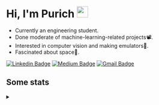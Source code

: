 <h1 align="left">Hi, I'm Purich
<img src="https://media.giphy.com/media/hvRJCLFzcasrR4ia7z/giphy.gif" width="30px"/></h1>

* Currently an engineering student.
* Done moderate of machine-learning-related projects:film_projector:.
* Interested in computer vision and making emulators:space_invader:.
* Fascinated about space:milky_way:.

[![Linkedin Badge](https://img.shields.io/badge/-Purich-blue?style=flat-square&logo=Linkedin&logoColor=white&link=https://www.linkedin.com/in/purich-siritip-16b3b3255/)](https://www.linkedin.com/in/purich-siritip-16b3b3255) [![Medium Badge](https://img.shields.io/badge/-@purich-gray?style=flat-square&labelColor=000000&logo=Medium&link=https://medium.com/@phuritsiritip)](https://medium.com/@phuritsiritip)
[![Gmail Badge](https://img.shields.io/badge/-mark.phurit@gmail.com-c14438?style=flat-square&logo=Gmail&logoColor=white&link=mailto:mark.phurit@gmail.com)](mailto:mark.phurit@gmail.com)

## Some stats

<details>
  <summary></summary>
  
  <!--START_SECTION:waka-->
**I'm an Early 🐤** 

```text
🌞 Morning                228 commits         █████████░░░░░░░░░░░░░░░░   35.35 % 
🌆 Daytime                213 commits         ████████░░░░░░░░░░░░░░░░░   33.02 % 
🌃 Evening                169 commits         ███████░░░░░░░░░░░░░░░░░░   26.20 % 
🌙 Night                  35 commits          █░░░░░░░░░░░░░░░░░░░░░░░░   05.43 % 
```


📊 **This Week I Spent My Time On** 

```text
💬 Programming Languages: 
Python                   6 mins              █████████████████████████   99.74 % 
Text                     0 secs              ░░░░░░░░░░░░░░░░░░░░░░░░░   00.26 % 

🐱‍💻 Projects: 
Big-5-Personality        4 mins              █████████████████░░░░░░░░   68.38 % 
Vishnu21                 2 mins              ████████░░░░░░░░░░░░░░░░░   31.62 % 
```


<!--END_SECTION:waka-->

  <!--START_SECTION:waka-simple-->

```text
From: 19 January 2023 - To: 15 June 2023

Total Time: 42 hrs 44 mins

Python       38 hrs 30 mins  ██████████████████████▓░░   90.07 %
C++          1 hr 42 mins    █░░░░░░░░░░░░░░░░░░░░░░░░   04.00 %
YAML         50 mins         ▒░░░░░░░░░░░░░░░░░░░░░░░░   01.98 %
Markdown     34 mins         ▒░░░░░░░░░░░░░░░░░░░░░░░░   01.36 %
Git Config   16 mins         ░░░░░░░░░░░░░░░░░░░░░░░░░   00.64 %
Text         11 mins         ░░░░░░░░░░░░░░░░░░░░░░░░░   00.46 %
```

<!--END_SECTION:waka-simple-->

  <!--![Anurag's GitHub stats](https://github-readme-stats.vercel.app/api?username=vikimark&show_icons=true&theme=gruvbox_light)-->
  
</details>

<!--
**vikimark/vikimark** is a ✨ _special_ ✨ repository because its `README.md` (this file) appears on your GitHub profile.

Here are some ideas to get you started:

- 🔭 I’m currently working on ...
- 🌱 I’m currently learning ...
- 👯 I’m looking to collaborate on ...
- 🤔 I’m looking for help with ...
- 💬 Ask me about ...
- 📫 How to reach me: ...
- 😄 Pronouns: ...
- ⚡ Fun fact: ...
-->
